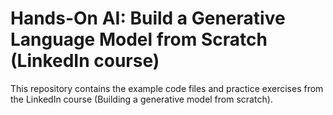 # Hands-On AI: Build a Generative Language Model from Scratch (LinkedIn course)

This repository contains the example code files and practice exercises from the LinkedIn course (Building a generative model from scratch).




[lil-course-url]: https://www.linkedin.com/learning/hands-on-ai-build-a-generative-language-model-from-scratch?dApp=59033956&leis=LAA
